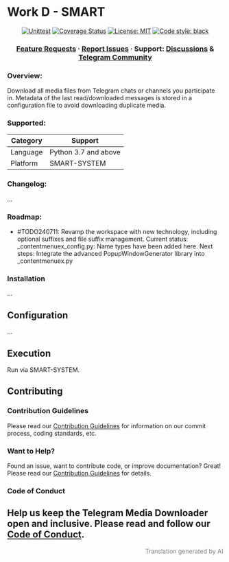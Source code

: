 # Work D - SMART

<p align="center">
<a href="https://github.com/PanXXHH/20240713_WorkD_SMART/actions"><img alt="Unittest" src="https://github.com/PanXXHH/20240713_WorkD_SMART/blob/main/workflows/Unittest/badge.svg"></a>
<a href="https://codecov.io/gh/PanXXHH/20240713_WorkD_SMART"><img alt="Coverage Status" src="https://codecov.io/gh/PanXXHH/20240713_WorkD_SMART/branch/master/graph/badge.svg"></a>
<a href="https://github.com/PanXXHH/20240713_WorkD_SMART/blob/master/LICENSE"><img alt="License: MIT" src="https://black.readthedocs.io/en/stable/_static/license.svg"></a>
<a href="https://github.com/python/black"><img alt="Code style: black" src="https://img.shields.io/badge/code%20style-black-000000.svg"></a>
</p>

<h3 align="center">
  <a href="https://github.com/PanXXHH/20240713_WorkD_SMART/discussions/categories/ideas">Feature Requests</a>
  <span> · </span>
  <a href="https://github.com/PanXXHH/20240713_WorkD_SMART/issues">Report Issues</a>
  <span> · </span>
  Support: <a href="https://github.com/PanXXHH/20240713_WorkD_SMART/discussions">Discussions</a>
  <span> & </span>
  <a href="https://t.me/tgmdnews">Telegram Community</a>
</h3>

### Overview:
Download all media files from Telegram chats or channels you participate in. Metadata of the last read/downloaded messages is stored in a configuration file to avoid downloading duplicate media.

### Supported:
| Category | Support |
| --- | --- |
| Language | Python 3.7 and above |
| Platform | SMART-SYSTEM |

### Changelog:

...

### Roadmap:
- #TODO240711: 
    Revamp the workspace with new technology, including optional suffixes and file suffix management.
    Current status: _contentmenuex_config.py: Name types have been added here.
    Next steps: Integrate the advanced PopupWindowGenerator library into _contentmenuex.py

### Installation

...

## Configuration

...

## Execution

Run via SMART-SYSTEM.

## Contributing
### Contribution Guidelines
Please read our [Contribution Guidelines](https://github.com/PanXXHH/20240713_WorkD_SMART/blob/master/CONTRIBUTING.md) for information on our commit process, coding standards, etc.

### Want to Help?
Found an issue, want to contribute code, or improve documentation? Great! Please read our [Contribution Guidelines](https://github.com/PanXXHH/20240713_WorkD_SMART/blob/master/CONTRIBUTING.md) for details.

### Code of Conduct
Help us keep the Telegram Media Downloader open and inclusive. Please read and follow our [Code of Conduct](https://github.com/PanXXHH/20240713_WorkD_SMART/blob/master/CODE_OF_CONDUCT.md).
---
<p align="right"><span style="color: grey;">Translation generated by AI</span></p>